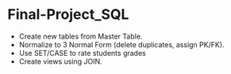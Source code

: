 # Final-Project_SQL
* Create new tables from Master Table. 
* Normalize to 3 Normal Form (delete duplicates, assign PK/FK). 
* Use SET/CASE to rate students grades
* Create views using JOIN.
